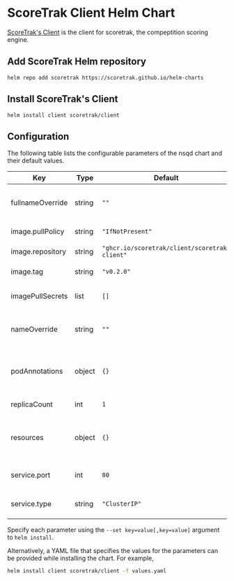 # ScoreTrak Client Helm Chart

[ScoreTrak's Client](https://github.com/ScoreTrak/client) is the client for scoretrak, the compeptition scoring engine.

## Add ScoreTrak Helm repository

```console
helm repo add scoretrak https://scoretrak.github.io/helm-charts
```

## Install ScoreTrak's Client

```console
helm install client scoretrak/client
```

## Configuration

The following table lists the configurable parameters of the nsqd chart and their default values.

| Key              | Type   | Default                                       | Description                                     |
| ---------------- | ------ | --------------------------------------------- | ----------------------------------------------- |
| fullnameOverride | string | `""`                                          | String to override client.fullname template |
| image.pullPolicy | string | `"IfNotPresent"`                              | Container pull policy                           |
| image.repository | string | `"ghcr.io/scoretrak/client/scoretrak-client"` | Container image name                            |
| image.tag        | string | `"v0.2.0"`                                    | Container image tag                             |
| imagePullSecrets | list   | `[]`                                          | Secrets to pull container image                 |
| nameOverride     | string | `""`                                          | String to override client.name template     |
| podAnnotations   | object | `{}`                                          | Additional annotations for Deployment Pods      |
| replicaCount     | int    | `1`                                           | Deployment replica count                        |
| resources        | object | `{}`                                          | Resource requests and limits for Deployment Pods |
| service.port     | int    | `80`                                          | External port to expose for Service             |
| service.type     | string | `"ClusterIP"`                                 | Service type for client service                 |
Specify each parameter using the `--set key=value[,key=value]` argument to `helm install`.

Alternatively, a YAML file that specifies the values for the parameters can be provided while installing the chart. For example,

```bash
helm install client scoretrak/client -f values.yaml
```